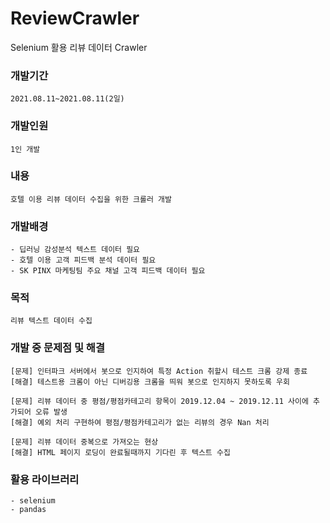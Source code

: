 # ReviewCrawler
Selenium 활용 리뷰 데이터 Crawler

### 개발기간
    2021.08.11~2021.08.11(2일)   
    
### 개발인원
    1인 개발

### 내용
    호텔 이용 리뷰 데이터 수집을 위한 크롤러 개발
    
### 개발배경   
    - 딥러닝 감성분석 텍스트 데이터 필요
    - 호텔 이용 고객 피드백 분석 데이터 필요
    - SK PINX 마케팅팀 주요 채널 고객 피드백 데이터 필요
   
### 목적   
    리뷰 텍스트 데이터 수집
   
### 개발 중 문제점 및 해결   
    [문제] 인터파크 서버에서 봇으로 인지하여 특정 Action 취할시 테스트 크롬 강제 종료
    [해결] 테스트용 크롬이 아닌 디버깅용 크롬을 띄워 봇으로 인지하지 못하도록 우회
    
    [문제] 리뷰 데이터 중 평점/평점카테고리 항목이 2019.12.04 ~ 2019.12.11 사이에 추가되어 오류 발생
    [해결] 예외 처리 구현하여 평점/평점카테고리가 없는 리뷰의 경우 Nan 처리
    
    [문제] 리뷰 데이터 중복으로 가져오는 현상
    [해결] HTML 페이지 로딩이 완료될때까지 기다린 후 텍스트 수집

### 활용 라이브러리
    - selenium
    - pandas
